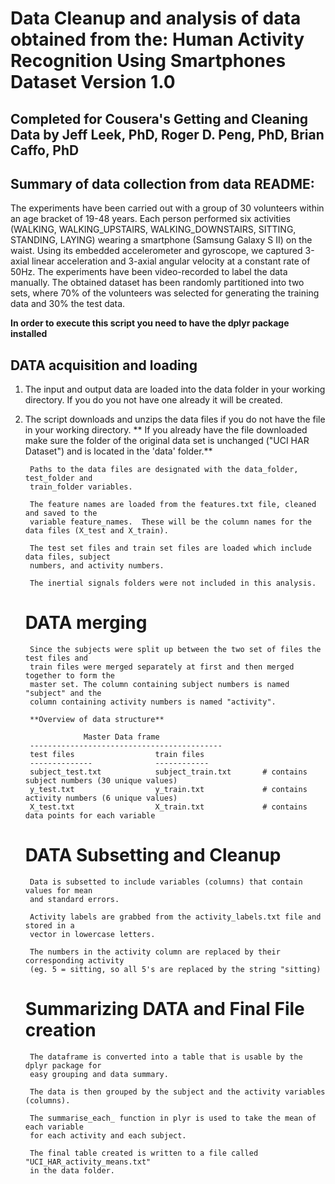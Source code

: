 
Data Cleanup and analysis of data obtained from the:
Human Activity Recognition Using Smartphones Dataset Version 1.0
==================================================================

Completed for Cousera's Getting and Cleaning Data
by Jeff Leek, PhD, Roger D. Peng, PhD, Brian Caffo, PhD
---------------------------------------------------------


Summary of data collection from data README:
------------------------------------------------
The experiments have been carried out with a group of 30 volunteers within an age bracket of 
19-48 years. Each person performed six activities (WALKING, WALKING_UPSTAIRS, WALKING_DOWNSTAIRS, 
SITTING, STANDING, LAYING) wearing a smartphone (Samsung Galaxy S II) on the waist. Using its 
embedded accelerometer and gyroscope, we captured 3-axial linear acceleration and 3-axial angular 
velocity at a constant rate of 50Hz. The experiments have been video-recorded to label the data manually. 
The obtained dataset has been randomly partitioned into two sets, where 70% of the volunteers was 
selected for generating the training data and 30% the test data. 


**In order to execute this script you need to have the dplyr package installed**


DATA acquisition and loading
------------------------------

1. The input and output data are loaded into the data folder in your working directory.	If you do you not have one already it will be created.

2. The script downloads and unzips the data files if you do not have the file in your working directory.
			** If you already have the file downloaded make sure the folder of the original
			data set is unchanged ("UCI HAR Dataset") and is located in the 'data' folder.**

		Paths to the data files are designated with the data_folder, test_folder and 
		train_folder variables.  

		The feature names are loaded from the features.txt file, cleaned and saved to the 
		variable feature_names.  These will be the column names for the data files (X_test and X_train).
		
		The test set files and train set files are loaded which include data files, subject 
		numbers, and activity numbers.
		
		The inertial signals folders were not included in this analysis. 
	
	DATA merging
	==============
		
		Since the subjects were split up between the two set of files the test files and 
		train files were merged separately at first and then merged together to form the 
		master set. The column containing subject numbers is named "subject" and the 
		column containing activity numbers is named "activity".
		
		**Overview of data structure**
		
					Master Data frame
		-------------------------------------------
		test files 					train files
		--------------				------------
		subject_test.txt 			subject_train.txt		# contains subject numbers (30 unique values)
		y_test.txt					y_train.txt				# contains activity numbers (6 unique values)
		X_test.txt					X_train.txt				# contains data points for each variable


	DATA Subsetting and Cleanup
	============================
	
		Data is subsetted to include variables (columns) that contain values for mean
		and standard errors.  
		
		Activity labels are grabbed from the activity_labels.txt file and stored in a 
		vector in lowercase letters.
		
		The numbers in the activity column are replaced by their corresponding activity 
		(eg. 5 = sitting, so all 5's are replaced by the string "sitting)
		
	Summarizing DATA and Final File creation
	==========================================
	
		The dataframe is converted into a table that is usable by the dplyr package for
		easy grouping and data summary.
		
		The data is then grouped by the subject and the activity variables (columns).
		
		The summarise_each_ function in plyr is used to take the mean of each variable
		for each activity and each subject.
		
		The final table created is written to a file called "UCI_HAR_activity_means.txt"
		in the data folder.
		
		